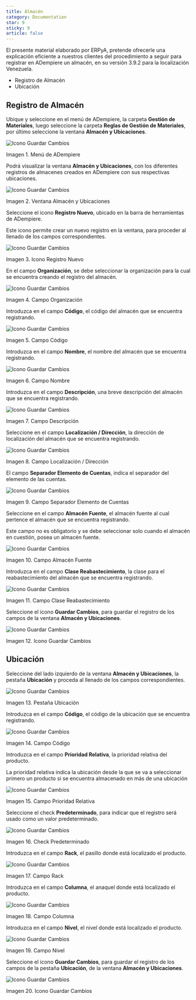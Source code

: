 ```yaml
---
title: Almacén
category: Documentation
star: 9
sticky: 9
article: false
---
```


El presente material elaborado por ERPyA, pretende ofrecerle una explicación eficiente a nuestros clientes del procedimiento a seguir para registrar en ADempiere un almacén, en su versión 3.9.2 para la localización Venezuela.

- Registro de Almacén
- Ubicación

## Registro de Almacén

Ubique y seleccione en el menú de ADempiere, la carpeta **Gestión de Materiales**, luego seleccione la carpeta **Reglas de Gestión de Materiales**, por último seleccione la ventana **Almacén y Ubicaciones**.

![Icono Guardar Cambios](/assets/img/docs/master-data/mad-master-image229.png)

Imagen 1. Menú de ADempiere

Podrá visualizar la ventana **Almacén y Ubicaciones**, con los diferentes registros de almacenes creados en ADempiere con sus respectivas ubicaciones.

![Icono Guardar Cambios](/assets/img/docs/master-data/mad-master-image230.png)

Imagen 2. Ventana Almacén y Ubicaciones

Seleccione el icono **Registro Nuevo**, ubicado en la barra de herramientas de ADempiere.

Este icono permite crear un nuevo registro en la ventana, para proceder al llenado de los campos correspondientes.

![Icono Guardar Cambios](/assets/img/docs/master-data/mad-master-image231.png)

Imagen 3. Icono Registro Nuevo

En el campo **Organización**, se debe seleccionar la organización para la cual se encuentra creando el registro del almacén.

![Icono Guardar Cambios](/assets/img/docs/master-data/mad-master-image232.png)

Imagen 4. Campo Organización

Introduzca en el campo **Código**, el código del almacén que se encuentra registrando.

![Icono Guardar Cambios](/assets/img/docs/master-data/mad-master-image233.png)

Imagen 5. Campo Código

Introduzca en el campo **Nombre**, el nombre del almacén que se encuentra registrando.

![Icono Guardar Cambios](/assets/img/docs/master-data/mad-master-image234.png)

Imagen 6. Campo Nombre

Introduzca en el campo **Descripción**, una breve descripción del almacén que se encuentra registrando.

![Icono Guardar Cambios](/assets/img/docs/master-data/mad-master-image235.png)

Imagen 7. Campo Descripción

Seleccione en el campo **Localización / Dirección**, la dirección de localización del almacén que se encuentra registrando.

![Icono Guardar Cambios](/assets/img/docs/master-data/mad-master-image236.png)

Imagen 8. Campo Localización / Dirección

El campo **Separador Elemento de Cuentas**, indica el separador del elemento de las cuentas.

![Icono Guardar Cambios](/assets/img/docs/master-data/mad-master-image237.png)

Imagen 9. Campo Separador Elemento de Cuentas

Seleccione en el campo **Almacén Fuente**, el almacén fuente al cual pertence el almacén que se encuentra registrando.

Este campo no es obligatorio y se debe seleccionar solo cuando el almacén en cuestión, posea un almacén fuente.

![Icono Guardar Cambios](/assets/img/docs/master-data/mad-master-image238.png)

Imagen 10. Campo Almacén Fuente

Introduzca en el campo **Clase Reabastecimiento**, la clase para el reabastecimiento del almacén que se encuentra registrando.

![Icono Guardar Cambios](/assets/img/docs/master-data/mad-master-image239.png)

Imagen 11. Campo Clase Reabastecimiento

Seleccione el icono **Guardar Cambios**, para guardar el registro de los campos de la ventana **Almacén y Ubicaciones**.

![Icono Guardar Cambios](/assets/img/docs/master-data/mad-master-image240.png)

Imagen 12. Icono Guardar Cambios

## Ubicación

Seleccione del lado izquierdo de la ventana **Almacén y Ubicaciones**, la pestaña **Ubicación** y proceda al llenado de los campos correspondientes.

![Icono Guardar Cambios](/assets/img/docs/master-data/mad-master-image241.png)

Imagen 13. Pestaña Ubicación

Introduzca en el campo **Código**, el código de la ubicación que se encuentra registrando.

![Icono Guardar Cambios](/assets/img/docs/master-data/mad-master-image242.png)

Imagen 14. Campo Código

Introduzca en el campo **Prioridad Relativa**, la prioridad relativa del producto.

La prioridad relativa indica la ubicación desde la que se va a seleccionar primero un producto si se encuentra almacenado en más de una ubicación

![Icono Guardar Cambios](/assets/img/docs/master-data/mad-master-image243.png)

Imagen 15. Campo Prioridad Relativa

Seleccione el check **Predeterminado**, para indicar que el registro será usado como un valor predeterminado.

![Icono Guardar Cambios](/assets/img/docs/master-data/mad-master-image244.png)

Imagen 16. Check Predeterminado

Introduzca en el campo **Rack**, el pasillo donde está localizado el producto.

![Icono Guardar Cambios](/assets/img/docs/master-data/mad-master-image245.png)

Imagen 17. Campo Rack

Introduzca en el campo **Columna**, el anaquel donde está localizado el producto.

![Icono Guardar Cambios](/assets/img/docs/master-data/mad-master-image246.png)

Imagen 18. Campo Columna

Introduzca en el campo **Nivel**, el nivel donde está localizado el producto.

![Icono Guardar Cambios](/assets/img/docs/master-data/mad-master-image247.png)

Imagen 19. Campo Nivel

Seleccione el icono **Guardar Cambios**, para guardar el registro de los campos de la pestaña **Ubicación**, de la ventana **Almacén y Ubicaciones**.

![Icono Guardar Cambios](/assets/img/docs/master-data/mad-master-image248.png)

Imagen 20. Icono Guardar Cambios
